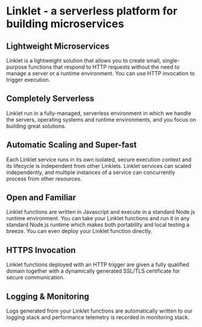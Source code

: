 # Linklet - a serverless platform for building microservices

## Lightweight Microservices

Linklet is a lightweight solution that allows you to create small, single-purpose functions that respond to HTTP requests without the need to manage a server or a runtime environment. You can use HTTP invocation to trigger execution.

## Completely Serverless

Linklet run in a fully-managed, serverless environment in which we handle the servers, operating systems and runtime environments, and you focus on building great solutions.

## Automatic Scaling and Super-fast

Each Linklet service runs in its own isolated, secure execution context and its lifecycle is independent from other Linklets. Linklet services can scaled independently, and multiple instances of a service can concurrently process from other resources.

## Open and Familiar

Linklet functions are written in Javascript and execute in a standard Node.js runtime environment. You can take your Linklet functions and run it in any standard Node.js runtime which makes both portability and local testing a breeze. You can even deploy your Linklet function directly.

## HTTPS Invocation
Linklet functions deployed with an HTTP trigger are given a fully qualified domain together with a dynamically generated SSL/TLS certificate for secure communication.

## Logging & Monitoring
Logs generated from your Linklet functions are automatically written to our logging stack and performance telemetry is recorded in monitoring stack.
